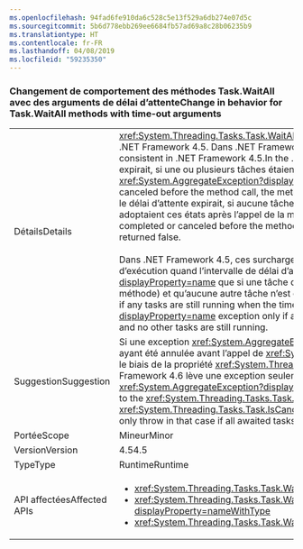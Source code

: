 ```yaml
---
ms.openlocfilehash: 94fad6fe910da6c528c5e13f529a6db274e07d5c
ms.sourcegitcommit: 5b6d778ebb269ee6684fb57ad69a8c28b06235b9
ms.translationtype: HT
ms.contentlocale: fr-FR
ms.lasthandoff: 04/08/2019
ms.locfileid: "59235350"
---
```

### <a name="change-in-behavior-for-taskwaitall-methods-with-time-out-arguments"></a><span data-ttu-id="19442-101">Changement de comportement des méthodes Task.WaitAll avec des arguments de délai d’attente</span><span class="sxs-lookup"><span data-stu-id="19442-101">Change in behavior for Task.WaitAll methods with time-out arguments</span></span>

|   |   |
|---|---|
|<span data-ttu-id="19442-102">Détails</span><span class="sxs-lookup"><span data-stu-id="19442-102">Details</span></span>|<xref:System.Threading.Tasks.Task.WaitAll%2A?displayProperty=nameWithType> <span data-ttu-id="19442-103">Le comportement est devenu plus cohérent dans .NET Framework 4.5. Dans .NET Framework 4, ces méthodes présentaient un comportement incohérent.</span><span class="sxs-lookup"><span data-stu-id="19442-103">behavior was made more consistent in .NET Framework 4.5.In the .NET Framework 4, these methods behaved inconsistently.</span></span> <span data-ttu-id="19442-104">Lorsque le délai d'attente expirait, si une ou plusieurs tâches étaient terminées ou annulées avant l'appel de la méthode, la méthode levait une exception <xref:System.AggregateException?displayProperty=name>.</span><span class="sxs-lookup"><span data-stu-id="19442-104">When the time-out expired, if one or more tasks were completed or canceled before the method call, the method threw an <xref:System.AggregateException?displayProperty=name> exception.</span></span> <span data-ttu-id="19442-105">Lorsque le délai d’attente expirait, si aucune tâche n’était terminée ou annulée avant l’appel de la méthode alors qu’une ou plusieurs tâches adoptaient ces états après l’appel de la méthode, la méthode retournait la valeur false.</span><span class="sxs-lookup"><span data-stu-id="19442-105">When the time-out expired, if no tasks were completed or canceled before the method call, but one or more tasks entered these states after the method call, the method returned false.</span></span><br/><br/><span data-ttu-id="19442-106">Dans .NET Framework 4.5, ces surcharges de méthode retournent désormais la valeur false si des tâches sont toujours en cours d’exécution quand l’intervalle de délai d’attente expire, et elles ne lèvent une exception <xref:System.AggregateException?displayProperty=name> que si une tâche d’entrée a été annulée (que cette annulation soit intervenue avant ou après l’appel de méthode) et qu’aucune autre tâche n’est en cours d’exécution.</span><span class="sxs-lookup"><span data-stu-id="19442-106">In the .NET Framework 4.5, these method overloads now return false if any tasks are still running when the time-out interval expired, and they throw an <xref:System.AggregateException?displayProperty=name> exception only if an input task was cancelled (regardless of whether it was before or after the method call) and no other tasks are still running.</span></span>|
|<span data-ttu-id="19442-107">Suggestion</span><span class="sxs-lookup"><span data-stu-id="19442-107">Suggestion</span></span>|<span data-ttu-id="19442-108">Si une exception <xref:System.AggregateException?displayProperty=name> a été interceptée dans le but de détecter une tâche ayant été annulée avant l’appel de <xref:System.Threading.Tasks.Task.WaitAll%2A>, ce code doit procéder à la même détection par le biais de la propriété <xref:System.Threading.Tasks.Task.IsCanceled%2A> (par exemple, .Any(t =&gt; t.IsCanceled)), puisque .NET Framework 4.6 lève une exception seulement si toutes les tâches attendues sont terminées avant le délai d’attente.</span><span class="sxs-lookup"><span data-stu-id="19442-108">If an <xref:System.AggregateException?displayProperty=name> was being caught as a means of detecting a task that was cancelled prior to the <xref:System.Threading.Tasks.Task.WaitAll%2A> call being invoked, that code should instead do the same detection via the  <xref:System.Threading.Tasks.Task.IsCanceled%2A> property (for example: .Any(t =&gt; t.IsCanceled)) since .NET Framework 4.6 will only throw in that case if all awaited tasks are completed prior to the timeout.</span></span>|
|<span data-ttu-id="19442-109">Portée</span><span class="sxs-lookup"><span data-stu-id="19442-109">Scope</span></span>|<span data-ttu-id="19442-110">Mineur</span><span class="sxs-lookup"><span data-stu-id="19442-110">Minor</span></span>|
|<span data-ttu-id="19442-111">Version</span><span class="sxs-lookup"><span data-stu-id="19442-111">Version</span></span>|<span data-ttu-id="19442-112">4.5</span><span class="sxs-lookup"><span data-stu-id="19442-112">4.5</span></span>|
|<span data-ttu-id="19442-113">Type</span><span class="sxs-lookup"><span data-stu-id="19442-113">Type</span></span>|<span data-ttu-id="19442-114">Runtime</span><span class="sxs-lookup"><span data-stu-id="19442-114">Runtime</span></span>|
|<span data-ttu-id="19442-115">API affectées</span><span class="sxs-lookup"><span data-stu-id="19442-115">Affected APIs</span></span>|<ul><li><xref:System.Threading.Tasks.Task.WaitAll(System.Threading.Tasks.Task[],System.Int32)?displayProperty=nameWithType></li><li><xref:System.Threading.Tasks.Task.WaitAll(System.Threading.Tasks.Task[],System.Int32,System.Threading.CancellationToken)?displayProperty=nameWithType></li><li><xref:System.Threading.Tasks.Task.WaitAll(System.Threading.Tasks.Task[],System.TimeSpan)?displayProperty=nameWithType></li></ul>|
